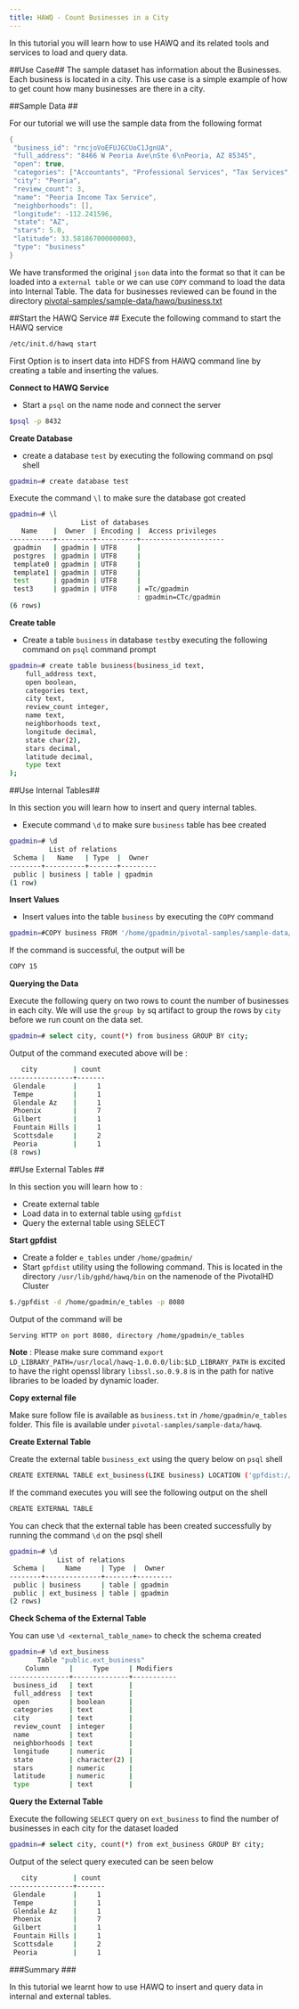 ```yaml
---
title: HAWQ - Count Businesses in a City
---
```



In this tutorial you will learn how to use HAWQ and its related tools and services to load and query data.

##Use Case##
The sample dataset has information about the Businesses. Each business is located in a city. This use case is a simple example of how to get count how many businesses are there in a city.

##Sample Data ##

For our tutorial we will use the sample data from the following format 

```java
{
 "business_id": "rncjoVoEFUJGCUoC1JgnUA",
 "full_address": "8466 W Peoria Ave\nSte 6\nPeoria, AZ 85345",
 "open": true,
 "categories": ["Accountants", "Professional Services", "Tax Services", "Financial Services"],
 "city": "Peoria",
 "review_count": 3,
 "name": "Peoria Income Tax Service",
 "neighborhoods": [],
 "longitude": -112.241596,
 "state": "AZ",
 "stars": 5.0,
 "latitude": 33.581867000000003,
 "type": "business"
}
```

We have transformed the original `json` data into the format so that it can be loaded into a `external table` or we can use `COPY` command to load the data into Internal Table. The data for businesses reviewed can be found in the directory [pivotal-samples/sample-data/hawq/business.txt](https://github.com/rajdeepd/pivotal-samples/blob/master/sample-data//hawq/business.txt)


##Start the HAWQ Service ##
Execute the following command to start the HAWQ service

```bash
/etc/init.d/hawq start
```


First Option is to insert data into HDFS from HAWQ command line by creating a table and inserting the values.

**Connect to HAWQ Service**

*	Start a `psql` on the name node and connect the server

```bash
$psql -p 8432
```

**Create Database**

*	create a database `test` by executing the following command on psql shell

```bash
gpadmin=# create database test
```

Execute the  command `\l` to make sure the database got created

```bash
gpadmin=# \l
                  List of databases
   Name    |  Owner  | Encoding |  Access privileges  
-----------+---------+----------+---------------------
 gpadmin   | gpadmin | UTF8     | 
 postgres  | gpadmin | UTF8     | 
 template0 | gpadmin | UTF8     | 
 template1 | gpadmin | UTF8     | 
 test      | gpadmin | UTF8     | 
 test3     | gpadmin | UTF8     | =Tc/gpadmin
                                : gpadmin=CTc/gpadmin
(6 rows)
```

**Create table**

*	Create a table  `business`  in database `test`by executing the following command on `psql` command prompt

```bash
gpadmin=# create table business(business_id text,
	full_address text,
	open boolean,
	categories text,
	city text,
	review_count integer,
	name text,
	neighborhoods text,
	longitude decimal,
	state char(2),
	stars decimal,
	latitude decimal,
	type text
);
```

##Use Internal Tables##


In this section you will learn how to insert and query internal tables.

*	Execute command `\d` to make sure `business` table has bee created

```bash
gpadmin=# \d
          List of relations
 Schema |   Name   | Type  |  Owner  
--------+----------+-------+---------
 public | business | table | gpadmin
(1 row)
```

**Insert Values**

* 	Insert values into the table `business` by executing the `COPY` command

```bash
gpadmin=#COPY business FROM '/home/gpadmin/pivotal-samples/sample-data/business.txt' DELIMITERS '|';
```

If the command is successful, the output will be

```bash
COPY 15
```

**Querying the Data**

Execute the following query on two rows to count the number of businesses in each city. We will use the `group by` sq artifact to group the rows by `city` before we run count on the data set.

```bash
gpadmin=# select city, count(*) from business GROUP BY city;
```

Output of the command executed above will be :

```bash
   city         | count 
----------------+-------
 Glendale       |     1
 Tempe          |     1
 Glendale Az    |     1
 Phoenix        |     7
 Gilbert        |     1
 Fountain Hills |     1
 Scottsdale     |     2
 Peoria         |     1
(8 rows)
```


##Use External Tables ##

In this section you will learn how to :

*	Create external table
*	Load data in to external table using `gpfdist` 
*	Query the external table using SELECT 

**Start gpfdist**

*	Create a folder `e_tables` under `/home/gpadmin/`
*	Start `gpfdist` utility using the following command. This is located in the directory `/usr/lib/gphd/hawq/bin` on the namenode of the PivotalHD Cluster

```bash
$./gpfdist -d /home/gpadmin/e_tables -p 8080
```

Output of the command will be 

```bash
Serving HTTP on port 8080, directory /home/gpadmin/e_tables
```
__Note__ : Please make sure command `export LD_LIBRARY_PATH=/usr/local/hawq-1.0.0.0/lib:$LD_LIBRARY_PATH` is excited to have the right openssl library `libssl.so.0.9.8` is in the path for native libraries to be loaded by dynamic loader.

**Copy external file**

Make sure follow file is available as `business.txt` in `/home/gpadmin/e_tables` folder. This file is available under `pivotal-samples/sample-data/hawq`.

**Create External Table**

Create the external table `business_ext` using the query below on `psql` shell

```bash
CREATE EXTERNAL TABLE ext_business(LIKE business) LOCATION ('gpfdist://localhost:8080/business.txt') FORMAT 'TEXT' (DELIMITER AS '|' NULL AS 'null');
```

If the command executes you will see the following output on the shell

```bash
CREATE EXTERNAL TABLE
```

You can check that the external table has been created successfully by running the command `\d` on the psql shell

```bash
gpadmin=# \d
            List of relations
 Schema |     Name     | Type  |  Owner  
--------+--------------+-------+---------
 public | business     | table | gpadmin
 public | ext_business | table | gpadmin
(2 rows)
```

**Check Schema of the External Table**

You can use `\d <external_table_name>` to check the schema created

```bash
gpadmin=# \d ext_business
       Table "public.ext_business"
    Column     |     Type     | Modifiers 
---------------+--------------+-----------
 business_id   | text         | 
 full_address  | text         | 
 open          | boolean      | 
 categories    | text         | 
 city          | text         | 
 review_count  | integer      | 
 name          | text         | 
 neighborhoods | text         | 
 longitude     | numeric      | 
 state         | character(2) | 
 stars         | numeric      | 
 latitude      | numeric      | 
 type          | text         | 
```

**Query the External Table**

Execute the following `SELECT` query on `ext_business` to find the number of businesses in each city for the dataset loaded

```bash
gpadmin=# select city, count(*) from ext_business GROUP BY city;   
```

Output of the select query executed can be seen below

```bash
   city         | count 
----------------+-------
 Glendale       |     1
 Tempe          |     1
 Glendale Az    |     1
 Phoenix        |     7
 Gilbert        |     1
 Fountain Hills |     1
 Scottsdale     |     2
 Peoria         |     1
```

###Summary ###

In this tutorial we learnt how to use HAWQ to insert and query data in internal and external tables.
